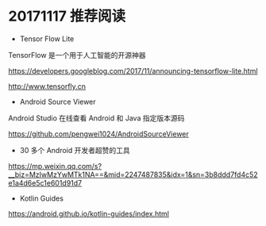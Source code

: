 # 20171117 推荐阅读

* Tensor Flow Lite

TensorFlow 是一个用于人工智能的开源神器

https://developers.googleblog.com/2017/11/announcing-tensorflow-lite.html

http://www.tensorfly.cn

* Android Source Viewer

Android Studio 在线查看 Android 和 Java 指定版本源码

https://github.com/pengwei1024/AndroidSourceViewer

* 30 多个 Android 开发者超赞的工具

https://mp.weixin.qq.com/s?__biz=MzIwMzYwMTk1NA==&mid=2247487835&idx=1&sn=3b8ddd7fd4c52e1a4d6e5c1e601d91d7

* Kotlin Guides

https://android.github.io/kotlin-guides/index.html